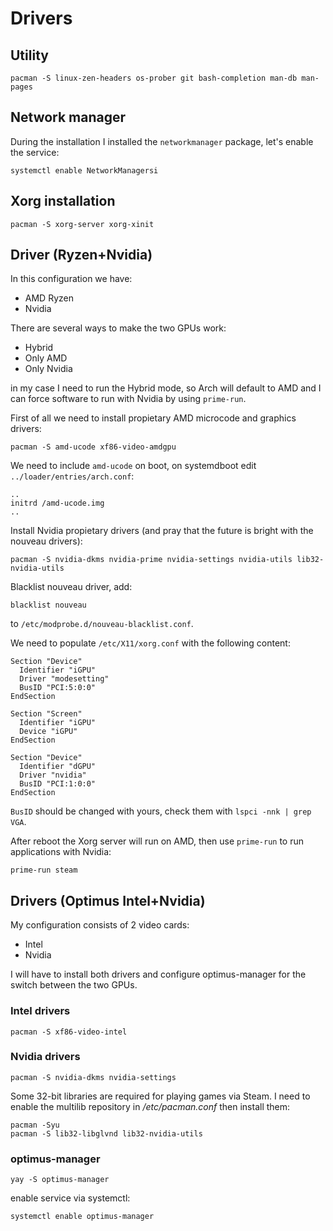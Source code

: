 # Drivers

## Utility
```
pacman -S linux-zen-headers os-prober git bash-completion man-db man-pages
```

## Network manager
During the installation I installed the `networkmanager` package, let's enable the service:
```
systemctl enable NetworkManagersi
```

## Xorg installation
```
pacman -S xorg-server xorg-xinit
```

## Driver (Ryzen+Nvidia)
In this configuration we have:
* AMD Ryzen
* Nvidia

There are several ways to make the two GPUs work:
* Hybrid
* Only AMD
* Only Nvidia

in my case I need to run the Hybrid mode, so Arch will default to AMD and I can force software to run with Nvidia by using `prime-run`.

First of all we need to install propietary AMD microcode and graphics drivers:

```
pacman -S amd-ucode xf86-video-amdgpu
```

We need to include `amd-ucode` on boot, on systemdboot edit `../loader/entries/arch.conf`:

```
..
initrd /amd-ucode.img
..
```

Install Nvidia propietary drivers (and pray that the future is bright with the nouveau drivers):

```
pacman -S nvidia-dkms nvidia-prime nvidia-settings nvidia-utils lib32-nvidia-utils
```

Blacklist nouveau driver, add:

```
blacklist nouveau
```

to `/etc/modprobe.d/nouveau-blacklist.conf`.

We need to populate `/etc/X11/xorg.conf` with the following content:

```
Section "Device"
  Identifier "iGPU"
  Driver "modesetting"
  BusID "PCI:5:0:0"
EndSection

Section "Screen"
  Identifier "iGPU"
  Device "iGPU"
EndSection

Section "Device"
  Identifier "dGPU"
  Driver "nvidia"
  BusID "PCI:1:0:0"
EndSection
```

`BusID` should be changed with yours, check them with `lspci -nnk | grep VGA`.

After reboot the Xorg server will run on AMD, then use `prime-run` to run applications with Nvidia:

```
prime-run steam
```

## Drivers (Optimus Intel+Nvidia)
My configuration consists of 2 video cards:
* Intel
* Nvidia

I will have to install both drivers and configure optimus-manager for the switch between the two GPUs.

### Intel drivers
```
pacman -S xf86-video-intel
```

### Nvidia drivers
```
pacman -S nvidia-dkms nvidia-settings
```
Some 32-bit libraries are required for playing games via Steam. I need to enable the multilib repository in */etc/pacman.conf* then install them:
```
pacman -Syu
pacman -S lib32-libglvnd lib32-nvidia-utils
```

### optimus-manager
```
yay -S optimus-manager
```
enable service via systemctl:
```
systemctl enable optimus-manager
```
